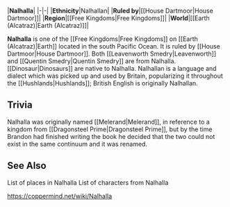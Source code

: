 |**Nalhalla**|
|-|-|
|**Ethnicity**|Nalhallan|
|**Ruled by**|[[House Dartmoor\|House Dartmoor]]|
|**Region**|[[Free Kingdoms\|Free Kingdoms]]|
|**World**|[[Earth (Alcatraz)\|Earth (Alcatraz)]]|

**Nalhalla** is one of the [[Free Kingdoms\|Free Kingdoms]] on [[Earth (Alcatraz)\|Earth]] located in the south Pacific Ocean.
It is ruled by [[House Dartmoor\|House Dartmoor]].
Both [[Leavenworth Smedry\|Leavenworth]] and [[Quentin Smedry\|Quentin Smedry]] are from Nalhalla. [[Dinosaur\|Dinosaurs]] are native to Nalhalla.
Nalhallan is a language and dialect which was picked up and used by Britain, popularizing it throughout the [[Hushlands\|Hushlands]]; British English is originally Nalhallan.

## Trivia
Nalhalla was originally named [[Melerand\|Melerand]], in reference to a kingdom from [[Dragonsteel Prime\|Dragonsteel Prime]], but by the time Brandon had finished writing the book he decided that the two could not exist in the same continuum and it was renamed.
## See Also
List of places in Nalhalla
List of characters from Nalhalla


https://coppermind.net/wiki/Nalhalla